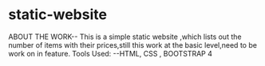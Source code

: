 # static-website
   ABOUT THE WORK--
            This is a simple static website ,which lists out the number of items with their prices,still this work at the 
            basic level,need to be work on in feature.
   Tools Used:
          --HTML, CSS , BOOTSTRAP 4
